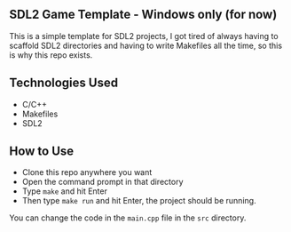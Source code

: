 ## SDL2 Game Template - Windows only (for now)

This is a simple template for SDL2 projects, I got tired of always having to scaffold SDL2 directories and having to 
write Makefiles all the time, so this is why this repo exists.

## Technologies Used

- C/C++
- Makefiles
- SDL2

## How to Use

- Clone this repo anywhere you want
- Open the command prompt in that directory 
- Type <code>make</code> and hit Enter
- Then type <code>make run</code> and hit Enter, the project should be running.

You can change the code in the <code>main.cpp</code> file in the <code>src</code> directory.
